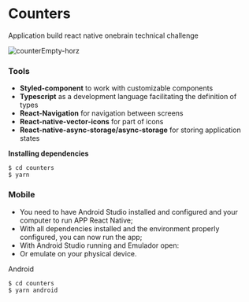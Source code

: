 # Counters
Application build react native onebrain technical challenge

![counterEmpty-horz](https://user-images.githubusercontent.com/50254416/155011030-12bb4c6c-07ae-48c3-85f6-fc7285a1ab51.jpg)




### Tools
- **Styled-component** to work with customizable components
- **Typescript** as a development language facilitating the definition of types
- **React-Navigation** for navigation between screens
- **React-native-vector-icons** for part of icons
- **React-native-async-storage/async-storage** for storing application states

**Installing dependencies**

```
$ cd counters 
$ yarn 
```

### Mobile
* You need to have Android Studio installed and configured and your computer to run APP React Native;
* With all dependencies installed and the environment properly configured, you can now run the app;
* With Android Studio running and Emulador open:
* Or emulate on your physical device.


Android

```
$ cd counters 
$ yarn android 
```
